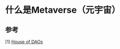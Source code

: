 # 什么是Metaverse（元宇宙）

## 参考

[1] [House of DAOs](https://wiki.metagame.wtf/docs/great-houses/house-of-daos)